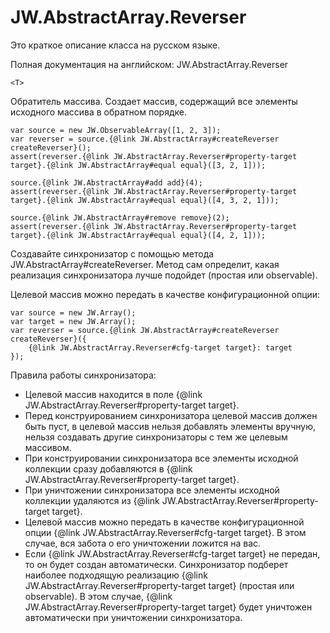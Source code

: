 ﻿# JW.AbstractArray.Reverser

Это краткое описание класса на русском языке.

Полная документация на английском: JW.AbstractArray.Reverser

`<T>`

Обратитель массива. Создает массив, содержащий все элементы исходного массива в обратном порядке.

    var source = new JW.ObservableArray([1, 2, 3]);
    var reverser = source.{@link JW.AbstractArray#createReverser createReverser}();
    assert(reverser.{@link JW.AbstractArray.Reverser#property-target target}.{@link JW.AbstractArray#equal equal}([3, 2, 1]));
    
    source.{@link JW.AbstractArray#add add}(4);
    assert(reverser.{@link JW.AbstractArray.Reverser#property-target target}.{@link JW.AbstractArray#equal equal}([4, 3, 2, 1]));
    
    source.{@link JW.AbstractArray#remove remove}(2);
    assert(reverser.{@link JW.AbstractArray.Reverser#property-target target}.{@link JW.AbstractArray#equal equal}([4, 2, 1]));

Создавайте синхронизатор с помощью метода JW.AbstractArray#createReverser.
Метод сам определит, какая реализация синхронизатора лучше подойдет (простая или observable).

Целевой массив можно передать в качестве конфигурационной опции:

    var source = new JW.Array();
    var target = new JW.Array();
    var reverser = source.{@link JW.AbstractArray#createReverser createReverser}({
        {@link JW.AbstractArray.Reverser#cfg-target target}: target
    });

Правила работы синхронизатора:

- Целевой массив находится в поле {@link JW.AbstractArray.Reverser#property-target target}.
- Перед конструированием синхронизатора целевой массив должен быть пуст, в целевой массив нельзя добавлять элементы
вручную, нельзя создавать другие синхронизаторы с тем же целевым массивом.
- При конструировании синхронизатора все элементы исходной коллекции сразу добавляются в {@link JW.AbstractArray.Reverser#property-target target}.
- При уничтожении синхронизатора все элементы исходной коллекции удаляются из {@link JW.AbstractArray.Reverser#property-target target}.
- Целевой массив можно передать в качестве конфигурационной опции {@link JW.AbstractArray.Reverser#cfg-target target}.
В этом случае, вся забота о его уничтожении ложится на вас.
- Если {@link JW.AbstractArray.Reverser#cfg-target target} не передан, то он будет создан автоматически. Синхронизатор подберет наиболее подходящую
реализацию {@link JW.AbstractArray.Reverser#property-target target} (простая или observable). В этом
случае, {@link JW.AbstractArray.Reverser#property-target target} будет уничтожен автоматически при уничтожении синхронизатора.

